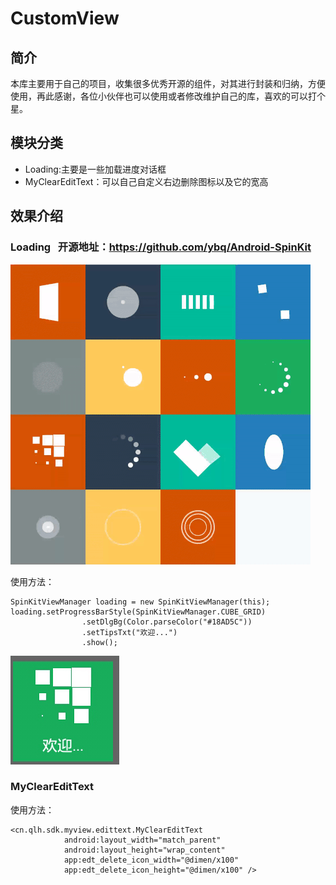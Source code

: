 # CustomView

## 简介

本库主要用于自己的项目，收集很多优秀开源的组件，对其进行封装和归纳，方便使用，再此感谢，各位小伙伴也可以使用或者修改维护自己的库，喜欢的可以打个星。

## 模块分类

* Loading:主要是一些加载进度对话框
* MyClearEditText：可以自己自定义右边删除图标以及它的宽高


## 效果介绍
### Loading   开源地址：https://github.com/ybq/Android-SpinKit
![](https://github.com/wzgl5533/CustomView/blob/master/myview/src/main/java/cn/qlh/sdk/myview/loading/spinkit_view.gif)

使用方法：
```
SpinKitViewManager loading = new SpinKitViewManager(this);
loading.setProgressBarStyle(SpinKitViewManager.CUBE_GRID)
                .setDlgBg(Color.parseColor("#18AD5C"))
                .setTipsTxt("欢迎...")
                .show();
```
![](https://github.com/wzgl5533/CustomView/blob/master/screenshot/Screenshot_2018-03-02-13-29-07.jpeg)

### MyClearEditText

使用方法：
```
<cn.qlh.sdk.myview.edittext.MyClearEditText
            android:layout_width="match_parent"
            android:layout_height="wrap_content"
            app:edt_delete_icon_width="@dimen/x100"
            app:edt_delete_icon_height="@dimen/x100" />       
```


